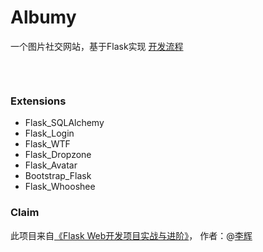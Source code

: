 #   Albumy

一个图片社交网站，基于Flask实现
[开发流程]()

<br>

![]()

### Extensions

*   Flask_SQLAlchemy
*   Flask_Login
*   Flask_WTF
*   Flask_Dropzone
*   Flask_Avatar
*   Bootstrap_Flask
*   Flask_Whooshee

### Claim

此项目来自[《Flask Web开发项目实战与进阶》](http://helloflask.com/book/)， 作者：@[李辉](http://greyli.com/)
